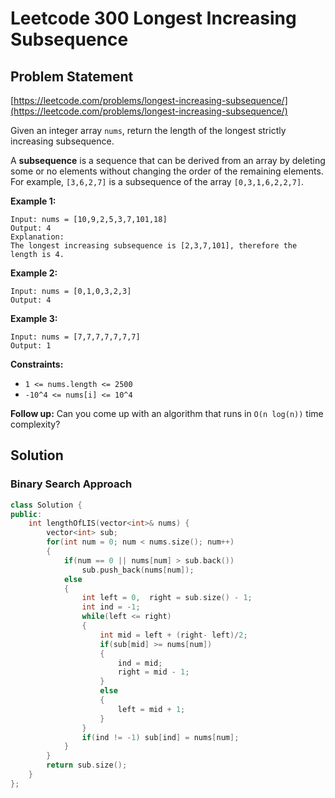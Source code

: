 # Leetcode 300 Longest Increasing Subsequence

## Problem Statement

[https://leetcode.com/problems/longest-increasing-subsequence/](https://leetcode.com/problems/longest-increasing-subsequence/)

Given an integer array `nums`, return the length of the longest strictly increasing subsequence.

A **subsequence** is a sequence that can be derived from an array by deleting some or no elements without changing the order of the remaining elements. For example, `[3,6,2,7]` is a subsequence of the array `[0,3,1,6,2,2,7]`.

**Example 1:**

```text
Input: nums = [10,9,2,5,3,7,101,18]
Output: 4
Explanation: 
The longest increasing subsequence is [2,3,7,101], therefore the length is 4.
```

**Example 2:**

```text
Input: nums = [0,1,0,3,2,3]
Output: 4
```

**Example 3:**

```text
Input: nums = [7,7,7,7,7,7,7]
Output: 1
```

**Constraints:**

* `1 <= nums.length <= 2500`
* `-10^4 <= nums[i] <= 10^4`

**Follow up:** Can you come up with an algorithm that runs in `O(n log(n))` time complexity?

## Solution

### Binary Search Approach

```cpp
class Solution {
public:
    int lengthOfLIS(vector<int>& nums) {
        vector<int> sub;
        for(int num = 0; num < nums.size(); num++)
        {
            if(num == 0 || nums[num] > sub.back())
                sub.push_back(nums[num]);
            else
            {
                int left = 0,  right = sub.size() - 1;
                int ind = -1;
                while(left <= right)
                {
                    int mid = left + (right- left)/2;
                    if(sub[mid] >= nums[num])
                    {
                        ind = mid;
                        right = mid - 1;
                    }
                    else
                    {
                        left = mid + 1;
                    }     
                }
                if(ind != -1) sub[ind] = nums[num];
            }
        }
        return sub.size();
    }
};
```

